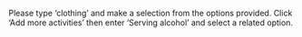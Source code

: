 Please type ‘clothing’ and make a selection from the options provided. Click ‘Add more activities’ then enter ‘Serving alcohol’ and select a related option.